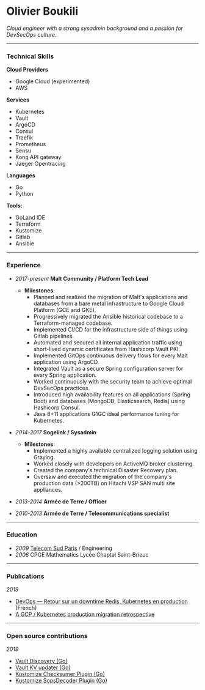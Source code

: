 # Olivier Boukili

*Cloud engineer with a strong sysadmin background and a passion for DevSecOps culture.*

---

### Technical Skills


**Cloud Providers**
* Google Cloud (experimented)
* AWS

**Services**
* Kubernetes
* Vault
* ArgoCD
* Consul
* Traefik
* Prometheus
* Sensu
* Kong API gateway
* Jaeger Opentracing

**Languages**
* Go
* Python

**Tools:**
* GoLand IDE
* Terraform
* Kustomize
* Gitlab
* Ansible

---

### Experience

* *2017-present* **Malt Community / Platform Tech Lead**
    * **Milestones**:
      * Planned and realized the migration of Malt's applications and databases from a bare metal infrastructure to Google Cloud Platform (GCE and GKE).
      * Progressively migrated the Ansible historical codebase to a Terraform-managed codebase.
      * Implemented CI/CD for the infrastructure side of things using Gitlab pipelines.
      * Automated and secured all internal application traffic using short-lived dynamic certificates from Hashicorp Vault PKI.
      * Implemented GitOps continuous delivery flows for every Malt application using ArgoCD.
      * Integrated Vault as a secure Spring configuration server for every Spring application.
      * Worked continuously with the security team to achieve optimal DevSecOps practices.
      * Introduced high availability features on all applications (Spring Boot) and databases (MongoDB, Elasticsearch, Redis) using Hashicorp Consul.
      * Java 8+11 applications G1GC ideal performance tuning for Kubernetes.

* *2014-2017* **Sogelink / Sysadmin**
  * **Milestones**:
    * Implemented a highly available centralized logging solution using Graylog.
    * Worked closely with developers on ActiveMQ broker clustering.
    * Created the company's technical Disaster Recovery plan.
    * Oversaw and executed the migration of the company's production data (>200TB) on Hitachi VSP SAN multi site appliances.
* *2013-2014* **Armée de Terre / Officer**
* *2010-2013* **Armée de Terre / Telecommunications specialist**

---

### Education

* *2009* [Telecom Sud Paris](https://www.telecom-sudparis.eu/) / Engineering
* *2006* CPGE Mathematics Lycée Chaptal Saint-Brieuc

---

### Publications

*2019*
  * [DevOps — Retour sur un downtime Redis, Kubernetes en production](https://medium.com/nerds-malt/https-medium-com-nerds-malt-devops-retour-sur-un-downtime-redis-kubernetes-en-production-8cd5bfcc53d) (French)
  * [A GCP / Kubernetes production migration retrospective](https://medium.com/nerds-malt/a-gcp-kubernetes-production-migration-retrospective-part-1-e3e35096073a)

---

### Open source contributions

*2019*
  * [Vault Discovery (Go)](https://gitlab.com/maltcommunity/public/vault-discovery)
  * [Vault KV updater (Go)](https://gitlab.com/maltcommunity/public/vault-kv-updater)
  * [Kustomize Checksumer Plugin (Go)](https://gitlab.com/maltcommunity/public/checksumer)
  * [Kustomize SopsDecoder Plugin (Go)](https://gitlab.com/maltcommunity/public/sopsdecoder)

